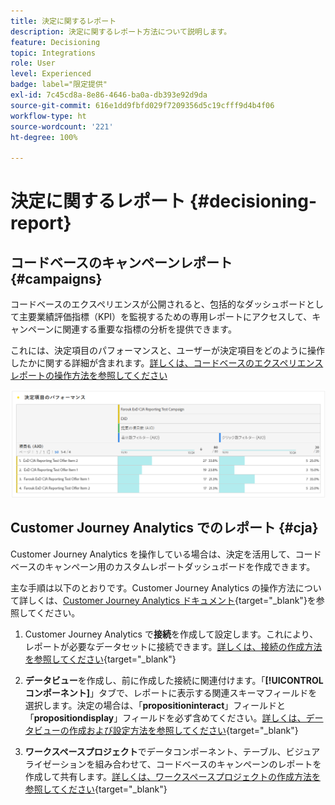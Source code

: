 ```yaml
---
title: 決定に関するレポート
description: 決定に関するレポート方法について説明します。
feature: Decisioning
topic: Integrations
role: User
level: Experienced
badge: label="限定提供"
exl-id: 7c45cd8a-8e86-4646-ba0a-db393e92d9da
source-git-commit: 616e1dd9fbfd029f7209356d5c19cfff9d4b4f06
workflow-type: ht
source-wordcount: '221'
ht-degree: 100%

---
```



# 決定に関するレポート {#decisioning-report}

## コードベースのキャンペーンレポート {#campaigns}

コードベースのエクスペリエンスが公開されると、包括的なダッシュボードとして主要業績評価指標（KPI）を監視するための専用レポートにアクセスして、キャンペーンに関連する重要な指標の分析を提供できます。

これには、決定項目のパフォーマンスと、ユーザーが決定項目をどのように操作したかに関する詳細が含まれます。[詳しくは、コードベースのエクスペリエンスレポートの操作方法を参照してください](../reports/campaign-global-report-cja-code.md)

![](../reports/assets/cja-decisioning-item-performance.png)

## Customer Journey Analytics でのレポート {#cja}

Customer Journey Analytics を操作している場合は、決定を活用して、コードベースのキャンペーン用のカスタムレポートダッシュボードを作成できます。

主な手順は以下のとおりです。Customer Journey Analytics の操作方法について詳しくは、[Customer Journey Analytics ドキュメント](https://experienceleague.adobe.com/ja/docs/analytics-platform/using/cja-landing){target="_blank"}を参照してください。

1. Customer Journey Analytics で&#x200B;**接続**&#x200B;を作成して設定します。これにより、レポートが必要なデータセットに接続できます。[詳しくは、接続の作成方法を参照してください](https://experienceleague.adobe.com/ja/docs/analytics-platform/using/cja-connections/create-connection){target="_blank"}

1. **データビュー**&#x200B;を作成し、前に作成した接続に関連付けます。「**[!UICONTROL コンポーネント]**」タブで、レポートに表示する関連スキーマフィールドを選択します。決定の場合は、「**propositioninteract**」フィールドと「**propositiondisplay**」フィールドを必ず含めてください。[詳しくは、データビューの作成および設定方法を参照してください](https://experienceleague.adobe.com/ja/docs/analytics-platform/using/cja-dataviews/create-dataview){target="_blank"}

1. **ワークスペースプロジェクト**&#x200B;でデータコンポーネント、テーブル、ビジュアライゼーションを組み合わせて、コードベースのキャンペーンのレポートを作成して共有します。[詳しくは、ワークスペースプロジェクトの作成方法を参照してください](https://experienceleague.adobe.com/ja/docs/analytics-platform/using/cja-workspace/build-workspace-project/create-projects){target="_blank"}
